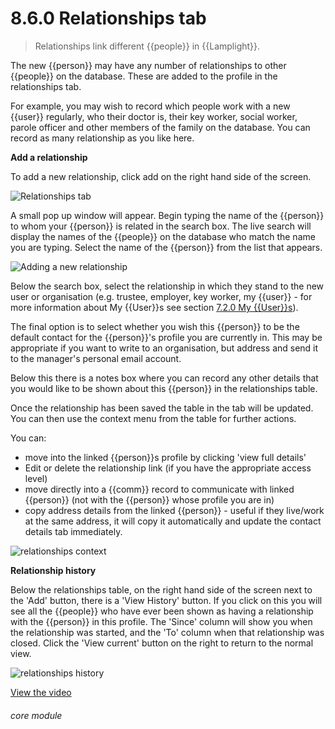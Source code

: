 # 8.6.0    Relationships tab

> Relationships link different {{people}} in {{Lamplight}}. 

The new {{person}} may have any number of relationships to other {{people}} on the database. These are added to the profile in the relationships tab. 

For example, you may wish to record which people work with a new {{user}} regularly, who their doctor is, their key worker, social worker, parole officer and other members of the family on the database. You can record as many relationship as you like here.

**Add a relationship**

To add a new relationship, click add on the right hand side of the screen.

![Relationships tab]({{imgpath}}47a.png)

A small pop up window will appear. Begin typing the name of the {{person}} to whom your {{person}} is related in the search box. The live search will display the names of the {{people}} on the database who match the name you are typing. Select the name of the {{person}} from the list that appears.

![Adding a new relationship]({{imgpath}}47b.png)

Below the search box, select the relationship in which they stand to the new user or organisation (e.g. trustee, employer, key worker, my {{user}} - for more information about My {{User}}s see section [7.2.0  My {{User}}s](/help/index/v/{{version}}/p/7.2.0)).

The final option is to select whether you wish this {{person}} to be the default contact for the {{person}}'s profile you are currently in. This may be appropriate if you want to write to an organisation, but address and send it to the manager's personal email account.

Below this there is a notes box where you can record any other details that you would like to be shown about this {{person}} in the relationships table. 

Once the relationship has been saved the table in the tab will be updated. You can then use the context menu from the table for further actions.

You can:

  * move into the linked {{person}}s profile by clicking 'view full details'
  * Edit or delete the relationship link (if you have the appropriate access level)
  * move directly into a {{comm}} record to communicate with linked {{person}} (not with the {{person}} whose profile you are in)
  * copy address details from the linked {{person}} - useful if they live/work at the same address, it will copy it automatically and update the contact details tab immediately.
  
![relationships context]({{imgpath}}47c.png) 

**Relationship history**

Below the relationships table, on the right hand side of the screen next to the 'Add' button, there is a 'View History' button. If you click on this you will see all the {{people}} who have ever been shown as having a relationship with the {{person}} in this profile.  The 'Since' column will show you when the relationship was started, and the 'To' column when that relationship was closed.  Click the 'View current' button on the right to return to the normal view.

![relationships history]({{imgpath}}1201a.png) 

[View the video](/help/video/id/14)
###### core module

